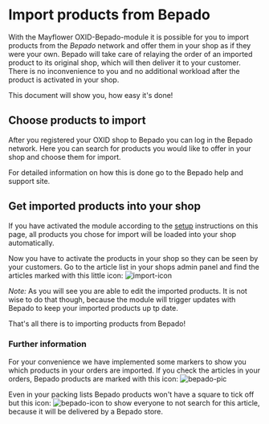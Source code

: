 # Import products from Bepado

With the Mayflower OXID-Bepado-module it is possible for you to import products from the *Bepado* network and offer 
them in your shop as if they were your own. Bepado will take care of relaying the order of an imported product to its 
original shop, which will then deliver it to your customer. There is no inconvenience to you and no additional workload 
after the product is activated in your shop.

This document will show you, how easy it's done!


## Choose products to import

After you registered your OXID shop to Bepado you can log in the Bepado network. Here you can search for products you 
would like to offer in your shop and choose them for import.

For detailed information on how this is done go to the Bepado help and support site.


## Get imported products into your shop

If you have activated the module according to the [setup](https://github.com/Mayflower/oxid-bepado/tree/master/docs/setup.md) 
instructions on this page, all products you chose for import will be loaded into your shop automatically. 

Now you have to activate the products in your shop so they can be seen by your customers. Go to the article list in your 
shops admin panel and find the articles marked with this little icon:
![import-icon](https://github.com/Mayflower/oxid-bepado/tree/master/application/out/img/bepado_in.png?raw=true) 

*Note:* As you will see you are able to edit the imported products. It is not wise to do that though, because the module will 
trigger updates with Bepado to keep your imported products up tp date.


That's all there is to importing products from Bepado!


### Further information

For your convenience we have implemented some markers to show you which products in your orders are imported. 
If you check the articles in your orders, Bepado products are marked with this icon:
![bepado-pic](https://github.com/Mayflower/oxid-bepado/tree/master/application/out/img/bepado.png?raw=true) 

Even in your packing lists Bepado products won't have a square to tick off but this icon:
![bepado-icon](https://github.com/Mayflower/oxid-bepado/tree/master/application/out/img/bepado_b.png?raw=true) 
to show everyone to not search for this article, because it will be delivered by a Bepado store.
